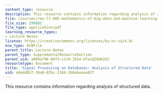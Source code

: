 ```yaml
---
content_type: resource
description: This resource contains information regarding analysis of structured data.
file: /courses/res-ll-005-mathematics-of-big-data-and-machine-learning-january-iap-2020/e0edd83736a007bc2164268abeeaa82f_MITRES_LL_005F12_Lec4.pdf
file_size: 299882
file_type: application/pdf
learning_resource_types:
- Lecture Notes
license: https://creativecommons.org/licenses/by-nc-sa/4.0/
ocw_type: OCWFile
parent_title: Lecture Notes
parent_type: SupplementalResourceSection
parent_uid: a089af96-9073-c2c0-3554-6fa1d28d62d2
resourcetype: Document
title: 'Signal Processing on Databases: Analysis of Structured Data'
uid: e0edd837-36a0-07bc-2164-268abeeaa82f
---
```

This resource contains information regarding analysis of structured data.